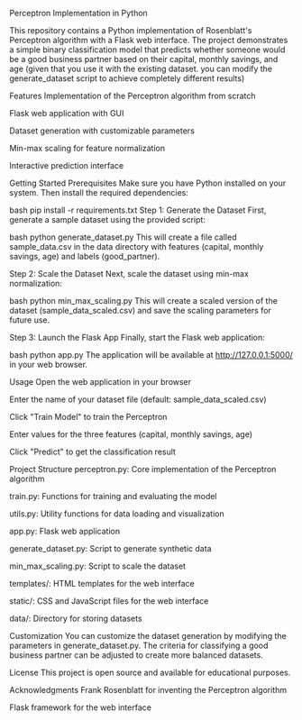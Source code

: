 Perceptron Implementation in Python

This repository contains a Python implementation of Rosenblatt's Perceptron algorithm with a Flask web interface. The project demonstrates a simple binary classification model that predicts whether someone would be a good business partner based on their capital, monthly savings, and age (given that you use it with the existing dataset. you can modify the generate_dataset script to achieve completely different results)

Features
Implementation of the Perceptron algorithm from scratch

Flask web application with GUI

Dataset generation with customizable parameters

Min-max scaling for feature normalization

Interactive prediction interface

Getting Started
Prerequisites
Make sure you have Python installed on your system. Then install the required dependencies:

bash
pip install -r requirements.txt
Step 1: Generate the Dataset
First, generate a sample dataset using the provided script:

bash
python generate_dataset.py
This will create a file called sample_data.csv in the data directory with features (capital, monthly savings, age) and labels (good_partner).

Step 2: Scale the Dataset
Next, scale the dataset using min-max normalization:

bash
python min_max_scaling.py
This will create a scaled version of the dataset (sample_data_scaled.csv) and save the scaling parameters for future use.

Step 3: Launch the Flask App
Finally, start the Flask web application:

bash
python app.py
The application will be available at http://127.0.0.1:5000/ in your web browser.

Usage
Open the web application in your browser

Enter the name of your dataset file (default: sample_data_scaled.csv)

Click "Train Model" to train the Perceptron

Enter values for the three features (capital, monthly savings, age)

Click "Predict" to get the classification result

Project Structure
perceptron.py: Core implementation of the Perceptron algorithm

train.py: Functions for training and evaluating the model

utils.py: Utility functions for data loading and visualization

app.py: Flask web application

generate_dataset.py: Script to generate synthetic data

min_max_scaling.py: Script to scale the dataset

templates/: HTML templates for the web interface

static/: CSS and JavaScript files for the web interface

data/: Directory for storing datasets

Customization
You can customize the dataset generation by modifying the parameters in generate_dataset.py. The criteria for classifying a good business partner can be adjusted to create more balanced datasets.

License
This project is open source and available for educational purposes.

Acknowledgments
Frank Rosenblatt for inventing the Perceptron algorithm

Flask framework for the web interface
